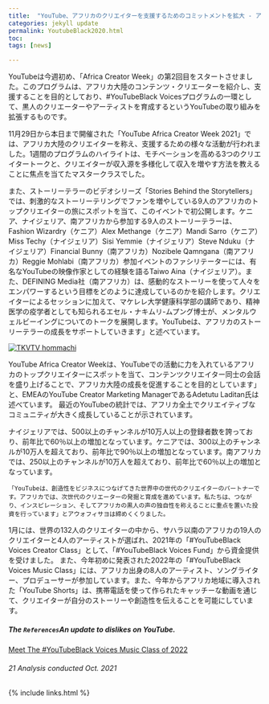 ```yaml
---
title:  "YouTube、アフリカのクリエイターを支援するためのコミットメントを拡大 - アフリカ・クリエイター・ウィークを開催"
categories: jekyll update
permalink: YoutubeBlack2020.html
toc: 
tags: [news]

---
```


YouTubeは今週初め、「Africa Creator Week」の第2回目をスタートさせました。このプログラムは、アフリカ大陸のコンテンツ・クリエーターを紹介し、支援することを目的としており、#YouTubeBlack Voicesプログラムの一環として、黒人のクリエーターやアーティストを育成するというYouTubeの取り組みを拡張するものです。

11月29日から本日まで開催された「YouTube Africa Creator Week 2021」では、アフリカ大陸のクリエイターを称え、支援するための様々な活動が行われました。1週間のプログラムのハイライトは、モチベーションを高める3つのクリエイタートークと、クリエイターが収入源を多様化して収入を増やす方法を教えることに焦点を当てたマスタークラスでした。

また、ストーリーテラーのビデオシリーズ「Stories Behind the Storytellers」では、刺激的なストーリーテリングでファンを増やしている9人のアフリカのトップクリエイターの旅にスポットを当て、このイベントで初公開します。ケニア、ナイジェリア、南アフリカから参加する9人のストーリーテラーは、Fashion Wizardry（ケニア）Alex Methange（ケニア）Mandi Sarro（ケニア）Miss Techy（ナイジェリア）Sisi Yemmie（ナイジェリア）Steve Nduku（ナイジェリア）Financial Bunny（南アフリカ）Nozibele Qamngana（南アフリカ）Reggie Mohlabi（南アフリカ）参加イベントのファシリテーターには、有名なYouTubeの映像作家としての経験を語るTaiwo Aina（ナイジェリア）。また、DEFINING Media社（南アフリカ）は、感動的なストーリーを使って人々をエンパワーするという目標をどのように達成しているのかを紹介します。クリエイターによるセッションに加えて、マケレレ大学健康科学部の講師であり、精神医学の疫学者としても知られるエセル・ナキムリ-ムプング博士が、メンタルウェルビーイングについてのトークを展開します。YouTubeは、アフリカのストーリーテラーの成長をサポートしていきます」と述べています。

[![TKVTV hommachi](http://img.youtube.com/vi/kSIMgneLPVM/0.jpg)](https://www.youtube.com/watch?v=kSIMgneLPVM "TKVTV hommachi")

YouTube Africa Creator Weekは、YouTubeでの活動に力を入れているアフリカのトップクリエイターにスポットを当て、コンテンツクリエイター同士の会話を盛り上げることで、アフリカ大陸の成長を促進することを目的としています」と、EMEAのYouTube Creator Marketing ManagerであるAdetutu Laditan氏は述べています。 最近のYouTubeの統計では、アフリカ全土でクリエイティブなコミュニティが大きく成長していることが示されています。


ナイジェリアでは、500以上のチャンネルが10万人以上の登録者数を誇っており、前年比で60％以上の増加となっています。ケニアでは、300以上のチャンネルが10万人を超えており、前年比で90％以上の増加となっています。南アフリカでは、250以上のチャンネルが10万人を超えており、前年比で60％以上の増加となっています。

```
「YouTubeは、創造性をビジネスにつなげてきた世界中の世代のクリエイターのパートナーです。アフリカでは、次世代のクリエーターの発掘と育成を進めています。私たちは、つながり、インスピレーション、そしてアフリカの黒人の声の独自性を称えることに重点を置いた投資を行っています」とアウォフィサヨは締めくくりました。
```

1月には、世界の132人のクリエイターの中から、サハラ以南のアフリカの19人のクリエイターと4人のアーティストが選ばれ、2021年の「#YouTubeBlack Voices Creator Class」として、「#YouTubeBlack Voices Fund」から資金提供を受けました。
また、今年初めに発表された2022年の「#YouTubeBlack Voices Music Class」には、アフリカ出身の8人のアーティスト、ソングライター、プロデューサーが参加しています。また、今年からアフリカ地域に導入された「YouTube Shorts」は、携帯電話を使って作られたキャッチーな動画を通じて、クリエイターが自分のストーリーや創造性を伝えることを可能にしています。



##### The `References`*An update to dislikes on YouTube*.
[Meet The #YouTubeBlack Voices Music Class of 2022](https://blog.youtube/news-and-events/meet-youtubeblack-voices-music-class-2022/)
[](https://tribuneonlineng.com/youtube-extends-commitment-to-support-african-creators-as-africa-creator-week-ends-today/)
###### 21 Analysis conducted Oct. 2021





{% include links.html %}


